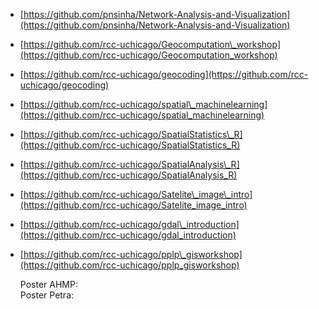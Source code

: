 * [https://github.com/pnsinha/Network-Analysis-and-Visualization](https://github.com/pnsinha/Network-Analysis-and-Visualization)  
* [https://github.com/rcc-uchicago/Geocomputation\_workshop](https://github.com/rcc-uchicago/Geocomputation_workshop)  
* [https://github.com/rcc-uchicago/geocoding](https://github.com/rcc-uchicago/geocoding)  
* [https://github.com/rcc-uchicago/spatial\_machinelearning](https://github.com/rcc-uchicago/spatial_machinelearning)  
* [https://github.com/rcc-uchicago/SpatialStatistics\_R](https://github.com/rcc-uchicago/SpatialStatistics_R)  
* [https://github.com/rcc-uchicago/SpatialAnalysis\_R](https://github.com/rcc-uchicago/SpatialAnalysis_R)  
* [https://github.com/rcc-uchicago/Satelite\_image\_intro](https://github.com/rcc-uchicago/Satelite_image_intro)  
* [https://github.com/rcc-uchicago/gdal\_introduction](https://github.com/rcc-uchicago/gdal_introduction)  
* [https://github.com/rcc-uchicago/pplp\_gisworkshop](https://github.com/rcc-uchicago/pplp_gisworkshop)  
    
    
  Poster AHMP:  
  Poster Petra:




